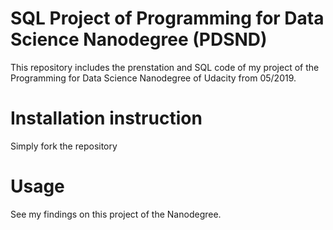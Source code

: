 # SQL Project of Programming for Data Science Nanodegree (PDSND)
This repository includes the prenstation and SQL code of my project of the Programming for Data Science Nanodegree of Udacity from 05/2019.

# Installation instruction
Simply fork the repository

# Usage
See my findings on this project of the Nanodegree.
